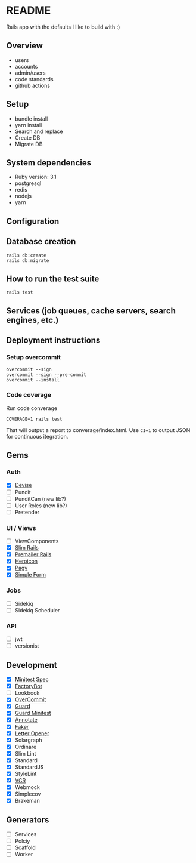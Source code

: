 # README

Rails app with the defaults I like to build with :)

## Overview

  * users
  * accounts
  * admin/users
  * code standards
  * github actions

## Setup

  - bundle install
  - yarn install
  - Search and replace
  - Create DB
  - Migrate DB

## System dependencies

  - Ruby version: 3.1
  - postgresql
  - redis
  - nodejs
  - yarn

## Configuration

## Database creation

    rails db:create
    rails db:migrate

## How to run the test suite

    rails test

## Services (job queues, cache servers, search engines, etc.)

## Deployment instructions

### Setup overcommit

    overcommit --sign
    overcommit --sign --pre-commit
    overcommit --install

### Code coverage

Run code converage

    COVERAGE=1 rails test

That will output a report to converage/index.html. Use `CI=1` to output JSON for continuous itegration.

## Gems

### Auth

- [X] [Devise](https://github.com/heartcombo/devise)
- [ ] Pundit
- [ ] PunditCan (new lib?)
- [ ] User Roles (new lib?)
- [ ] Pretender

### UI / Views

- [ ] ViewComponents
- [X] [Slim Rails](https://github.com/slim-template/slim)
- [X] [Premailer Rails](https://github.com/fphilipe/premailer-rails)
- [X] [Heroicon](https://github.com/bharget/heroicon)
- [X] [Pagy](https://github.com/ddnexus/pagy)
- [X] [Simple Form](https://github.com/heartcombo/simple_form)

### Jobs

- [ ] Sidekiq
- [ ] Sidekiq Scheduler

### API

- [ ] jwt
- [ ] versionist

## Development

- [X] [Minitest Spec](https://github.com/minitest/minitest-rails)
- [X] [FactoryBot](https://github.com/thoughtbot/factory_bot_rails)
- [ ] Lookbook
- [X] [OverCommit](https://github.com/sds/overcommit)
- [X] [Guard](https://github.com/guard/guard)
- [X] [Guard Minitest](https://github.com/guard/guard-minitest)
- [X] [Annotate](https://github.com/ctran/annotate_models)
- [X] [Faker](https://github.com/faker-ruby/faker)
- [X] [Letter Opener](https://github.com/ryanb/letter_opener)
- [X] Solargraph
- [X] Ordinare
- [X] Slim Lint
- [X] Standard
- [X] StandardJS
- [X] StyleLint
- [X] [VCR](https://github.com/vcr/vcr)
- [X] Webmock
- [X] Simplecov
- [X] Brakeman

## Generators

- [ ] Services
- [ ] Polciy
- [ ] Scaffold
- [ ] Worker

